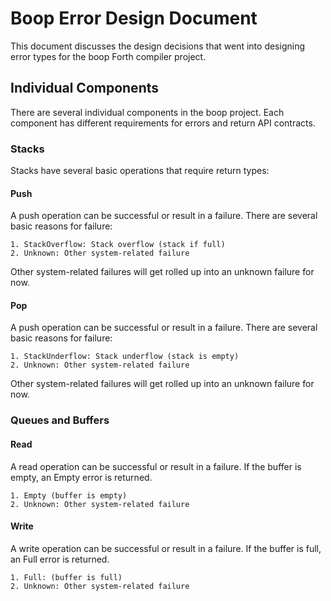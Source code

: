 # Boop Error Design Document

This document discusses the design decisions that went into designing
error types for the boop Forth compiler project.

## Individual Components

There are several individual components in the boop project.  Each
component has different requirements for errors and return API
contracts.

### Stacks

Stacks have several basic operations that require return types:

#### Push

A push operation can be successful or result in a failure.  There are
several basic reasons for failure:

	1. StackOverflow: Stack overflow (stack if full)
	2. Unknown: Other system-related failure

Other system-related failures will get rolled up into an unknown
failure for now.

#### Pop

A push operation can be successful or result in a failure.  There are
several basic reasons for failure:

	1. StackUnderflow: Stack underflow (stack is empty)
	2. Unknown: Other system-related failure

Other system-related failures will get rolled up into an unknown
failure for now.


### Queues and Buffers

#### Read

A read operation can be successful or result in a failure.  If the
buffer is empty, an Empty error is returned.

	1. Empty (buffer is empty)
	2. Unknown: Other system-related failure

#### Write

A write operation can be successful or result in a failure.  If the
buffer is full, an Full error is returned.

	1. Full: (buffer is full)
	2. Unknown: Other system-related failure
